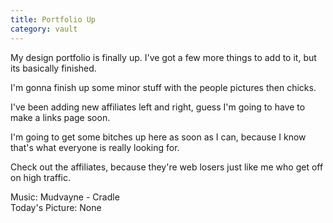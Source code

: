 ```yaml
---
title: Portfolio Up
category: vault
---
```


My design portfolio is finally up. I've got a few more things to add to it,
but its basically finished.

I'm gonna finish up some minor stuff with the people pictures then chicks.

I've been adding new affiliates left and right, guess I'm going to have to
make a links page soon.

I'm going to get some bitches up here as soon as I can, because I know that's
what everyone is really looking for.

Check out the affiliates, because they're web losers just like me who get off
on high traffic.

Music: Mudvayne - Cradle  
Today's Picture: None

